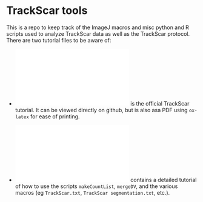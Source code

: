 
# TrackScar tools

This is a repo to keep track of the ImageJ macros and misc python and R scripts used to analyze TrackScar data as well as the TrackScar protocol. There are two tutorial files to be aware of:

- ![trackscar_protocol.org](trackscar_protocol.org) is the official TrackScar tutorial. It can be viewed directly on github, but is also asa PDF using `ox-latex` for ease of printing.

- ![trackscar-image-processing.org](trackscar-image-processing.org) contains a detailed tutorial of how to use the scripts `makeCountList`, `mergeDV`, and the various macros (eg `TrackScar.txt`, `TrackScar segmentation.txt`, etc.).

